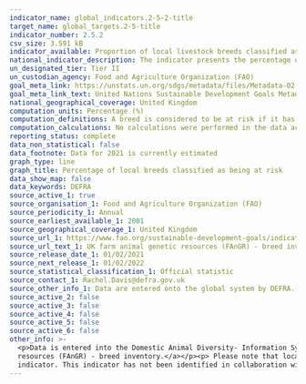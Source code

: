 ```yaml
---
indicator_name: global_indicators.2-5-2-title
target_name: global_targets.2-5-title
indicator_number: 2.5.2
csv_size: 3.591 kB
indicator_available: Proportion of local livestock breeds classified as being at risk of extinction
national_indicator_description: The indicator presents the percentage of livestock breeds classified as being at risk of extinctions at a certain moment in time, as well as the trends for those percentages.
un_designated_tier: Tier II
un_custodian_agency: Food and Agriculture Organization (FAO)
goal_meta_link: https://unstats.un.org/sdgs/metadata/files/Metadata-02-05-02.pdf
goal_meta_link_text: United Nations Sustainable Development Goals Metadata (PDF)
national_geographical_coverage: United Kingdom
computation_units: Percentage (%)
computation_definitions: A breed is considered to be at risk if it has been classified as either critical, critical maintained, endangered, endangered-maintained or vulnerable. To find the full definitions for each of these categories please see the global metadata tab.
computation_calculations: No calculations were performed in the data acquisition of this indicator as appropriate data was readily available in the final format specified by this indicator
reporting_status: complete
data_non_statistical: false
data_footnote: Data for 2021 is currently estimated
graph_type: line
graph_title: Percentage of local breeds classified as being at risk
data_show_map: false
data_keywords: DEFRA
source_active_1: true
source_organisation_1: Food and Agriculture Organization (FAO)
source_periodicity_1: Annual
source_earliest_available_1: 2001
source_geographical_coverage_1: United Kingdom
source_url_1: https://www.fao.org/sustainable-development-goals/indicators/252/en/
source_url_text_1: UK farm animal genetic resources (FAnGR) - breed inventory results
source_release_date_1: 01/02/2021
source_next_release_1: 01/02/2022
source_statistical_classification_1: Official statistic
source_contact_1: Rachel.Davis@defra.gov.uk
source_other_info_1: Data are entered onto the global system by DEFRA. To obtain the data, download dataset "Proportion of local breeds at risk of extinction" and filter by United Kingdom
source_active_2: false
source_active_3: false
source_active_4: false
source_active_5: false
source_active_6: false
other_info: >-
  <p>Data is entered into the Domestic Animal Diversity- Information System (DAD-IS) system by DEFRA (for the UK). Raw data is Available from the <a href='https://www.gov.uk/government/statistics/uk-farm-animal-genetic-resources-fangr-breed-inventory-results'>UK farm animal genetic
  resources (FAnGR) - breed inventory.</a></p><p> Please note that local breeds that have unknown risk status are excluded from calculations. Information on numbers of breeds classified at risk and unknown can be found in the source data. Data follows the UN specification for this
  indicator. This indicator has not been identified in collaboration with topic experts.
---
```


